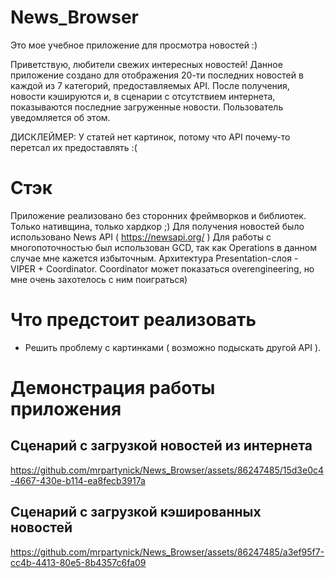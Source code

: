 # News_Browser
Это мое учебное приложение для просмотра новостей :)

Приветствую, любители свежих интересных новостей! Данное приложение создано для отображения 20-ти последних новостей в каждой из 7 категорий, предоставляемых API. После получения, новости кэшируются и, в сценарии с отсутствием интернета, показываются последние загруженные новости. Пользователь уведомляется об этом. 

ДИСКЛЕЙМЕР: У статей нет картинок, потому что API почему-то перетсал их предоставлять :( 

# Стэк 
Приложение реализовано без сторонних фреймворков и библиотек. Только нативщина, только хардкор ;)
Для получения новостей было использовано News API ( https://newsapi.org/ ) 
Для работы с многопоточностью был использован GCD, так как Operations в данном случае мне кажется избыточным. 
Архитектура Presentation-слоя - VIPER + Coordinator. Coordinator может показаться overengineering, но мне очень захотелось с ним поиграться)

# Что предстоит реализовать
- Решить проблему с картинками ( возможно подыскать другой API ). 

# Демонстрация работы приложения 

## Сценарий с загрузкой новостей из интернета 

https://github.com/mrpartynick/News_Browser/assets/86247485/15d3e0c4-4667-430e-b114-ea8fecb3917a

## Сценарий с загрузкой кэшированных новостей 


https://github.com/mrpartynick/News_Browser/assets/86247485/a3ef95f7-cc4b-4413-80e5-8b4357c6fa09



